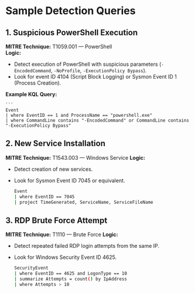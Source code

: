 # Sample Detection Queries

## 1. Suspicious PowerShell Execution
**MITRE Technique:** T1059.001 — PowerShell  
**Logic:**
- Detect execution of PowerShell with suspicious parameters (`-EncodedCommand`, `-NoProfile`, `-ExecutionPolicy Bypass`).
- Look for event ID 4104 (Script Block Logging) or Sysmon Event ID 1 (Process Creation).

**Example KQL Query:**

    ```
    Event
    | where EventID == 1 and ProcessName == "powershell.exe"
    | where CommandLine contains "-EncodedCommand" or CommandLine contains "-ExecutionPolicy Bypass"

## 2. New Service Installation
**MITRE Technique:** T1543.003 — Windows Service
**Logic:**
- Detect creation of new services.
- Look for Sysmon Event ID 7045 or equivalent.

    ```bash
    Event
    | where EventID == 7045
    | project TimeGenerated, ServiceName, ServiceFileName

## 3. RDP Brute Force Attempt
**MITRE Technique:** T1110 — Brute Force
**Logic:**
- Detect repeated failed RDP login attempts from the same IP.
- Look for Windows Security Event ID 4625.

    ```bash
    SecurityEvent
    | where EventID == 4625 and LogonType == 10
    | summarize Attempts = count() by IpAddress
    | where Attempts > 10
